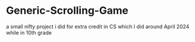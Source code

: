 # Generic-Scrolling-Game
a small nifty project i did for extra credit in CS which I did around April 2024 while in 10th grade
